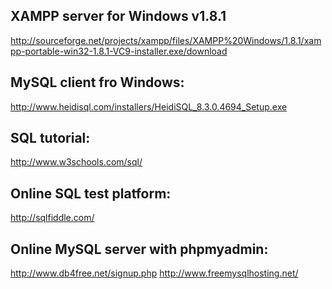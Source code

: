XAMPP server for Windows v1.8.1
-------------------------------
http://sourceforge.net/projects/xampp/files/XAMPP%20Windows/1.8.1/xampp-portable-win32-1.8.1-VC9-installer.exe/download

MySQL client fro Windows:
-------------------------
http://www.heidisql.com/installers/HeidiSQL_8.3.0.4694_Setup.exe

SQL tutorial:
-------------
http://www.w3schools.com/sql/

Online SQL test platform:
-------------------------
http://sqlfiddle.com/

Online MySQL server with phpmyadmin:
------------------------------------
http://www.db4free.net/signup.php
http://www.freemysqlhosting.net/
